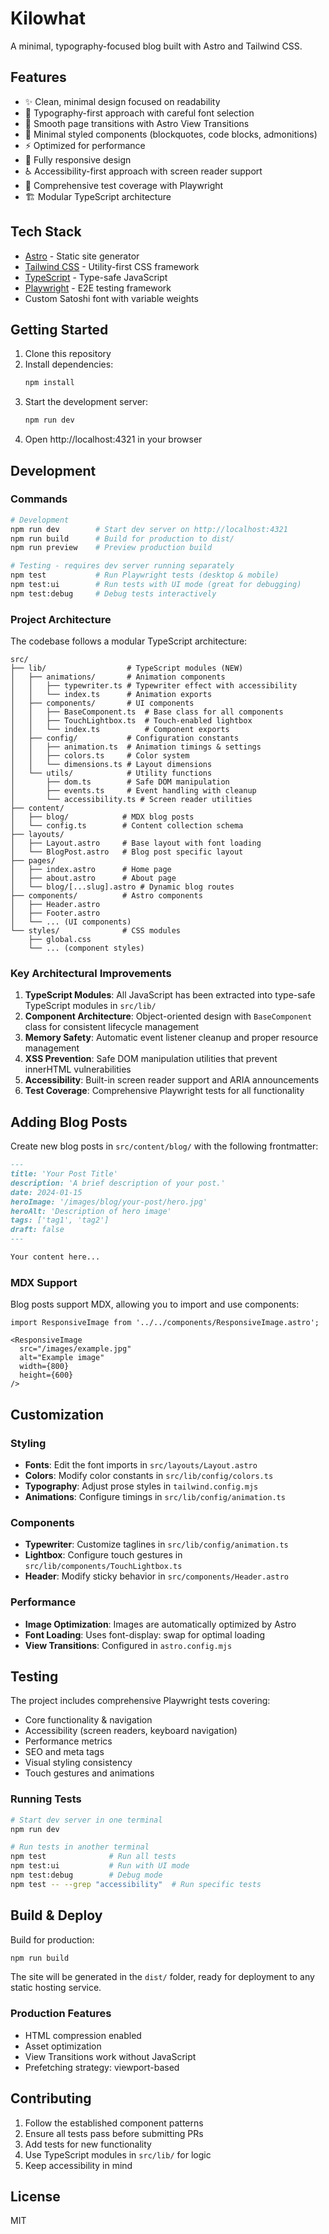 # Kilowhat

A minimal, typography-focused blog built with Astro and Tailwind CSS.

## Features

- ✨ Clean, minimal design focused on readability
- 📝 Typography-first approach with careful font selection
- 🎯 Smooth page transitions with Astro View Transitions
- 🎨 Minimal styled components (blockquotes, code blocks, admonitions)
- ⚡ Optimized for performance
- 📱 Fully responsive design
- ♿ Accessibility-first approach with screen reader support
- 🧪 Comprehensive test coverage with Playwright
- 🏗️ Modular TypeScript architecture

## Tech Stack

- [Astro](https://astro.build) - Static site generator
- [Tailwind CSS](https://tailwindcss.com) - Utility-first CSS framework
- [TypeScript](https://www.typescriptlang.org/) - Type-safe JavaScript
- [Playwright](https://playwright.dev/) - E2E testing framework
- Custom Satoshi font with variable weights

## Getting Started

1. Clone this repository
2. Install dependencies:
   ```bash
   npm install
   ```
3. Start the development server:
   ```bash
   npm run dev
   ```
4. Open http://localhost:4321 in your browser

## Development

### Commands

```bash
# Development
npm run dev        # Start dev server on http://localhost:4321
npm run build      # Build for production to dist/
npm run preview    # Preview production build

# Testing - requires dev server running separately
npm test           # Run Playwright tests (desktop & mobile)
npm test:ui        # Run tests with UI mode (great for debugging)
npm test:debug     # Debug tests interactively
```

### Project Architecture

The codebase follows a modular TypeScript architecture:

```
src/
├── lib/                  # TypeScript modules (NEW)
│   ├── animations/       # Animation components
│   │   ├── typewriter.ts # Typewriter effect with accessibility
│   │   └── index.ts      # Animation exports
│   ├── components/       # UI components
│   │   ├── BaseComponent.ts  # Base class for all components
│   │   ├── TouchLightbox.ts  # Touch-enabled lightbox
│   │   └── index.ts          # Component exports
│   ├── config/           # Configuration constants
│   │   ├── animation.ts  # Animation timings & settings
│   │   ├── colors.ts     # Color system
│   │   └── dimensions.ts # Layout dimensions
│   └── utils/            # Utility functions
│       ├── dom.ts        # Safe DOM manipulation
│       ├── events.ts     # Event handling with cleanup
│       └── accessibility.ts # Screen reader utilities
├── content/
│   ├── blog/            # MDX blog posts
│   └── config.ts        # Content collection schema
├── layouts/
│   ├── Layout.astro     # Base layout with font loading
│   └── BlogPost.astro   # Blog post specific layout
├── pages/
│   ├── index.astro      # Home page
│   ├── about.astro      # About page
│   └── blog/[...slug].astro # Dynamic blog routes
├── components/          # Astro components
│   ├── Header.astro
│   ├── Footer.astro
│   └── ... (UI components)
└── styles/              # CSS modules
    ├── global.css
    └── ... (component styles)
```

### Key Architectural Improvements

1. **TypeScript Modules**: All JavaScript has been extracted into type-safe TypeScript modules in `src/lib/`
2. **Component Architecture**: Object-oriented design with `BaseComponent` class for consistent lifecycle management
3. **Memory Safety**: Automatic event listener cleanup and proper resource management
4. **XSS Prevention**: Safe DOM manipulation utilities that prevent innerHTML vulnerabilities
5. **Accessibility**: Built-in screen reader support and ARIA announcements
6. **Test Coverage**: Comprehensive Playwright tests for all functionality

## Adding Blog Posts

Create new blog posts in `src/content/blog/` with the following frontmatter:

```markdown
---
title: 'Your Post Title'
description: 'A brief description of your post.'
date: 2024-01-15
heroImage: '/images/blog/your-post/hero.jpg'
heroAlt: 'Description of hero image'
tags: ['tag1', 'tag2']
draft: false
---

Your content here...
```

### MDX Support

Blog posts support MDX, allowing you to import and use components:

```mdx
import ResponsiveImage from '../../components/ResponsiveImage.astro';

<ResponsiveImage 
  src="/images/example.jpg" 
  alt="Example image"
  width={800}
  height={600}
/>
```

## Customization

### Styling
- **Fonts**: Edit the font imports in `src/layouts/Layout.astro`
- **Colors**: Modify color constants in `src/lib/config/colors.ts`
- **Typography**: Adjust prose styles in `tailwind.config.mjs`
- **Animations**: Configure timings in `src/lib/config/animation.ts`

### Components
- **Typewriter**: Customize taglines in `src/lib/config/animation.ts`
- **Lightbox**: Configure touch gestures in `src/lib/components/TouchLightbox.ts`
- **Header**: Modify sticky behavior in `src/components/Header.astro`

### Performance
- **Image Optimization**: Images are automatically optimized by Astro
- **Font Loading**: Uses font-display: swap for optimal loading
- **View Transitions**: Configured in `astro.config.mjs`

## Testing

The project includes comprehensive Playwright tests covering:

- Core functionality & navigation
- Accessibility (screen readers, keyboard navigation)
- Performance metrics
- SEO and meta tags
- Visual styling consistency
- Touch gestures and animations

### Running Tests

```bash
# Start dev server in one terminal
npm run dev

# Run tests in another terminal
npm test              # Run all tests
npm test:ui           # Run with UI mode
npm test:debug        # Debug mode
npm test -- --grep "accessibility"  # Run specific tests
```

## Build & Deploy

Build for production:

```bash
npm run build
```

The site will be generated in the `dist/` folder, ready for deployment to any static hosting service.

### Production Features
- HTML compression enabled
- Asset optimization
- View Transitions work without JavaScript
- Prefetching strategy: viewport-based

## Contributing

1. Follow the established component patterns
2. Ensure all tests pass before submitting PRs
3. Add tests for new functionality
4. Use TypeScript modules in `src/lib/` for logic
5. Keep accessibility in mind

## License

MIT